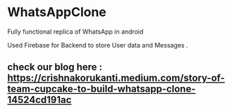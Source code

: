 # WhatsAppClone
 Fully functional replica of WhatsApp in android
 
 Used Firebase for Backend to store User data and Messages .


## check our blog here : https://crishnakorukanti.medium.com/story-of-team-cupcake-to-build-whatsapp-clone-14524cd191ac
